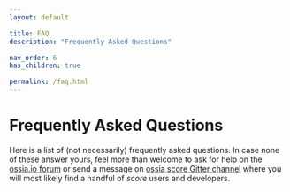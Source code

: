 ```yaml
---
layout: default

title: FAQ
description: "Frequently Asked Questions"

nav_order: 6
has_children: true

permalink: /faq.html
---
```


# Frequently Asked Questions

Here is a list of (not necessarily) frequently asked questions. In case none of these answer yours, feel more than welcome to ask for help on the [ossia.io forum](https://forum.ossia.io) or send a message on [ossia score Gitter channel](https://gitter.im/ossia/score) where you will most likely find a handful of *score* users and developers.